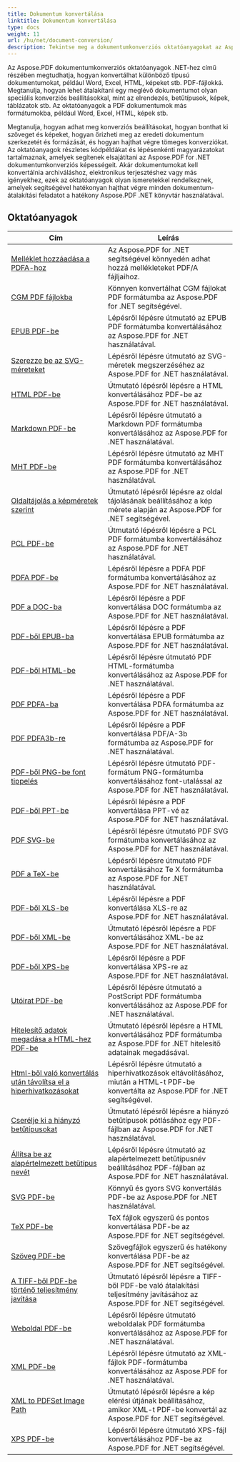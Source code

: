 ```yaml
---
title: Dokumentum konvertálása
linktitle: Dokumentum konvertálása
type: docs
weight: 11
url: /hu/net/document-conversion/
description: Tekintse meg a dokumentumkonverziós oktatóanyagokat az Aspose.PDF for .NET segítségével. Könnyen konvertálhat fájlokat különböző formátumokba.
---
```

Az Aspose.PDF dokumentumkonverziós oktatóanyagok .NET-hez című részében megtudhatja, hogyan konvertálhat különböző típusú dokumentumokat, például Word, Excel, HTML, képeket stb. PDF-fájlokká. Megtanulja, hogyan lehet átalakítani egy meglévő dokumentumot olyan speciális konverziós beállításokkal, mint az elrendezés, betűtípusok, képek, táblázatok stb. Az oktatóanyagok a PDF dokumentumok más formátumokba, például Word, Excel, HTML, képek stb. 

Megtanulja, hogyan adhat meg konverziós beállításokat, hogyan bonthat ki szöveget és képeket, hogyan őrizheti meg az eredeti dokumentum szerkezetét és formázását, és hogyan hajthat végre tömeges konverziókat. Az oktatóanyagok részletes kódpéldákat és lépésenkénti magyarázatokat tartalmaznak, amelyek segítenek elsajátítani az Aspose.PDF for .NET dokumentumkonverziós képességeit. Akár dokumentumokat kell konvertálnia archiváláshoz, elektronikus terjesztéshez vagy más igényekhez, ezek az oktatóanyagok olyan ismeretekkel rendelkeznek, amelyek segítségével hatékonyan hajthat végre minden dokumentum-átalakítási feladatot a hatékony Aspose.PDF .NET könyvtár használatával.

## Oktatóanyagok
| Cím | Leírás |
| --- | --- | 
| [Melléklet hozzáadása a PDFA-hoz](./add-attachment-to-pdfa/) | Az Aspose.PDF for .NET segítségével könnyedén adhat hozzá mellékleteket PDF/A fájljaihoz. |  
| [CGM PDF fájlokba](./cgm-to-pdf/) | Könnyen konvertálhat CGM fájlokat PDF formátumba az Aspose.PDF for .NET segítségével. |  
| [EPUB PDF-be](./epub-to-pdf/) | Lépésről lépésre útmutató az EPUB PDF formátumba konvertálásához az Aspose.PDF for .NET használatával. |  
| [Szerezze be az SVG-méreteket](./get-svg-dimensions/) | Lépésről lépésre útmutató az SVG-méretek megszerzéséhez az Aspose.PDF for .NET használatával. |  
| [HTML PDF-be](./html-to-pdf/) | Útmutató lépésről lépésre a HTML konvertálásához PDF-be az Aspose.PDF for .NET használatával. |  
| [Markdown PDF-be](./markdown-to-pdf/) | Lépésről lépésre útmutató a Markdown PDF formátumba konvertálásához az Aspose.PDF for .NET használatával. |  
| [MHT PDF-be](./mht-to-pdf/) | Lépésről lépésre útmutató az MHT PDF formátumba konvertálásához az Aspose.PDF for .NET használatával. |  
| [Oldaltájolás a képméretek szerint](./page-orientation-according-image-dimensions/) | Útmutató lépésről lépésre az oldal tájolásának beállításához a kép mérete alapján az Aspose.PDF for .NET segítségével. |  
| [PCL PDF-be](./pcl-to-pdf/) | Útmutató lépésről lépésre a PCL PDF formátumba konvertálásához az Aspose.PDF for .NET használatával. |  
| [PDFA PDF-be](./pdfa-to-pdf/) | Lépésről lépésre a PDFA PDF formátumba konvertálásához az Aspose.PDF for .NET használatával. |  
| [PDF a DOC-ba](./pdf-to-doc/) | Lépésről lépésre a PDF konvertálása DOC formátumba az Aspose.PDF for .NET használatával.  |  
| [PDF-ből EPUB-ba](./pdf-to-epub/) | Lépésről lépésre a PDF konvertálása EPUB formátumba az Aspose.PDF for .NET használatával. |  
| [PDF-ből HTML-be](./pdf-to-html/) | Lépésről lépésre útmutató PDF HTML-formátumba konvertálásához az Aspose.PDF for .NET használatával. |  
| [PDF PDFA-ba](./pdf-to-pdfa/) | Lépésről lépésre a PDF konvertálása PDFA formátumba az Aspose.PDF for .NET használatával. |  
| [PDF PDFA3b-re](./pdf-to-pdfa3b/) | Lépésről lépésre a PDF konvertálása PDF/A-3b formátumba az Aspose.PDF for .NET használatával. |  
| [PDF-ből PNG-be font tippelés](./pdf-to-png-font-hinting/) | Lépésről lépésre útmutató PDF-formátum PNG-formátumba konvertálásához font-utalással az Aspose.PDF for .NET használatával. |  
| [PDF-ből PPT-be](./pdf-to-ppt/) | Lépésről lépésre a PDF konvertálása PPT-vé az Aspose.PDF for .NET használatával. |  
| [PDF SVG-be](./pdf-to-svg/) | Lépésről lépésre útmutató PDF SVG formátumba konvertálásához az Aspose.PDF for .NET használatával. |  
| [PDF a TeX-be](./pdf-to-tex/) | Lépésről lépésre útmutató PDF konvertálásához Te X formátumba az Aspose.PDF for .NET használatával. |  
| [PDF-ből XLS-be](./pdf-to-xls/) | Lépésről lépésre a PDF konvertálása XLS-re az Aspose.PDF for .NET használatával. |  
| [PDF-ből XML-be](./pdf-to-xml/) | Útmutató lépésről lépésre a PDF konvertálásához XML-be az Aspose.PDF for .NET használatával. |  
| [PDF-ből XPS-be](./pdf-to-xps/) | Lépésről lépésre a PDF konvertálása XPS-re az Aspose.PDF for .NET használatával. |  
| [Utóirat PDF-be](./postscript-to-pdf/) | Lépésről lépésre útmutató a PostScript PDF formátumba konvertálásához az Aspose.PDF for .NET használatával. |  
| [Hitelesítő adatok megadása a HTML-hez PDF-be](./provide-credentials-during-html-to-pdf/) | Útmutató lépésről lépésre a HTML konvertálásához PDF formátumba az Aspose.PDF for .NET hitelesítő adatainak megadásával. |  
| [Html-ből való konvertálás után távolítsa el a hiperhivatkozásokat](./remove-hyperlinks-after-converting-from-html/) | Lépésről lépésre útmutató a hiperhivatkozások eltávolításához, miután a HTML-t PDF-be konvertálta az Aspose.PDF for .NET segítségével. |  
| [Cserélje ki a hiányzó betűtípusokat](./replace-missing-fonts/) | Útmutató lépésről lépésre a hiányzó betűtípusok pótlásához egy PDF-fájlban az Aspose.PDF for .NET használatával. |  
| [Állítsa be az alapértelmezett betűtípus nevét](./set-default-font-name/) | Lépésről lépésre útmutató az alapértelmezett betűtípusnév beállításához PDF-fájlban az Aspose.PDF for .NET használatával. |  
| [SVG PDF-be](./svg-to-pdf/) | Könnyű és gyors SVG konvertálás PDF-be az Aspose.PDF for .NET használatával. |  
| [TeX PDF-be](./tex-to-pdf/) | TeX fájlok egyszerű és pontos konvertálása PDF-be az Aspose.PDF for .NET segítségével. |  
| [Szöveg PDF-be](./text-to-pdf/) | Szövegfájlok egyszerű és hatékony konvertálása PDF-be az Aspose.PDF for .NET segítségével. |  
| [A TIFF-ből PDF-be történő teljesítmény javítása](./tiff-to-pdf-performance-improvement/) | Útmutató lépésről lépésre a TIFF-ből PDF-be való átalakítási teljesítmény javításához az Aspose.PDF for .NET segítségével. |  
| [Weboldal PDF-be](./web-page-to-pdf/) | Lépésről lépésre útmutató weboldalak PDF formátumba konvertálásához az Aspose.PDF for .NET használatával. |  
| [XML PDF-be](./xml-to-pdf/) | Lépésről lépésre útmutató az XML-fájlok PDF-formátumba konvertálásához az Aspose.PDF for .NET használatával. |  
| [XML to PDFSet Image Path](./xml-to-pdfset-image-path/) | Útmutató lépésről lépésre a kép elérési útjának beállításához, amikor XML-t PDF-be konvertál az Aspose.PDF for .NET segítségével. |  
| [XPS PDF-be](./xps-to-pdf/) | Lépésről lépésre útmutató XPS-fájl konvertálásához PDF-be az Aspose.PDF for .NET segítségével. |  